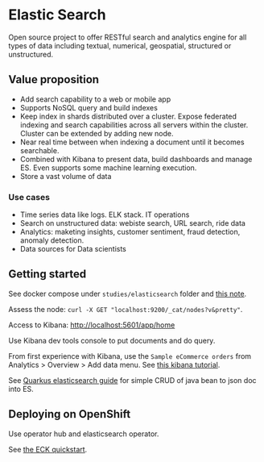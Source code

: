 # Elastic Search

Open source project to offer RESTful search and analytics engine for all types of data including textual, numerical, geospatial, structured or unstructured.


## Value proposition

* Add search capability to a web or mobile app
* Supports NoSQL query and build indexes
* Keep index in shards distributed over a cluster. Expose federated indexing and search capabilities across all servers within the cluster.
Cluster can be extended by adding new node.
* Near real time between when indexing a document until it becomes searchable.
* Combined with Kibana to present data, build dashboards and manage ES. Even supports some machine learning execution.
* Store a vast volume of data

### Use cases

* Time series data like logs. ELK stack. IT operations
* Search on unstructured data: webiste search, URL search, ride data
* Analytics: maketing insights, customer sentiment, fraud detection, anomaly detection.
* Data sources for Data scientists

## Getting started

See docker compose under `studies/elasticsearch` folder and [this note](https://www.elastic.co/guide/en/elasticsearch/reference/current/docker.html).

Assess the node: `curl -X GET "localhost:9200/_cat/nodes?v&pretty"`.

Access to Kibana: [http://localhost:5601/app/home](http://localhost:5601/app/home)

Use Kibana dev tools console to put documents and do query.

From first experience with Kibana, use the `Sample eCommerce orders` from Analytics > Overview > Add data menu. See [this kibana tutorial](https://www.elastic.co/guide/en/kibana/7.x/get-started.html).

See [Quarkus elasticsearch guide](https://quarkus.io/guides/elasticsearch) for simple CRUD of java bean to json doc into ES.

## Deploying on OpenShift

Use operator hub and elasticsearch operator.

See [the ECK quickstart](https://www.elastic.co/guide/en/cloud-on-k8s/1.6/k8s-quickstart.html).
